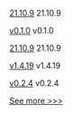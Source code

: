 
[21.10.9](https://github.com/hyperledger/besu/releases/tag/21.10.9) 21.10.9

[v0.1.0](https://github.com/hyperledger/firefly-tokens-erc20/releases/tag/v0.1.0) v0.1.0

[21.10.9](https://github.com/hyperledger/besu-docs/releases/tag/21.10.9) 21.10.9

[v1.4.19](https://github.com/hyperledger/fabric-sdk-node/releases/tag/v1.4.19) v1.4.19

[v0.2.4](https://github.com/hyperledger/aries-askar/releases/tag/v0.2.4) v0.2.4


[See more >>>](https://start-here.hyperledger.org/releases)
